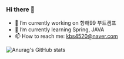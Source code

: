 ### Hi there 👋
- 🔭 I’m currently working on 항해99 부트캠프
- 🌱 I’m currently learning Spring, JAVA
- 📫 How to reach me: kbs4520@naver.com



![Anurag's GitHub stats](https://github-readme-stats.vercel.app/api?username=BeomSeogKim&show_icons=true&theme=merko)
<!--
**BeomSeogKim/BeomSeogKim** is a ✨ _special_ ✨ repository because its `README.md` (this file) appears on your GitHub profile.

Here are some ideas to get you started:

- 🔭 I’m currently working on ...
- 🌱 I’m currently learning ...
- 👯 I’m looking to collaborate on ...
- 🤔 I’m looking for help with ...
- 💬 Ask me about ...
- 📫 How to reach me: ...
- 😄 Pronouns: ...
- ⚡ Fun fact: ...
-->
